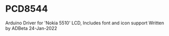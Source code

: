 # PCD8544
Arduino Driver for 'Nokia 5510' LCD, Includes font and icon support
Written by ADBeta
24-Jan-2022
